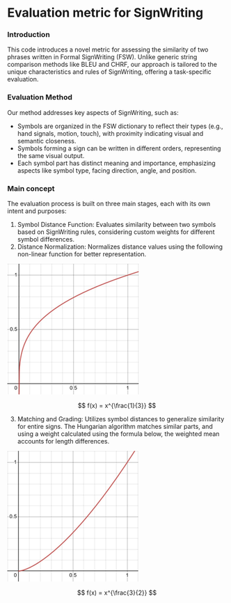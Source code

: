 # Evaluation metric for SignWriting

### Introduction

This code introduces a novel metric for assessing the similarity of two phrases written
in Formal SignWriting (FSW). Unlike generic string comparison methods like BLEU and CHRF, our approach
is tailored to the unique characteristics and rules of SignWriting, offering a task-specific evaluation.

### Evaluation Method

Our method addresses key aspects of SignWriting, such as:

- Symbols are organized in the FSW dictionary to reflect their types (e.g., hand signals, motion, touch), with proximity
  indicating visual and semantic closeness.
- Symbols forming a sign can be written in different orders, representing the same visual output.
- Each symbol part has distinct meaning and importance, emphasizing aspects like symbol type, facing direction, angle,
  and position.

### Main concept

The evaluation process is built on three main stages, each with its own intent and purposes:

1. Symbol Distance Function: Evaluates similarity between two symbols based on SignWriting rules, considering custom
   weights for different symbol differences.
2. Distance Normalization: Normalizes distance values using the following non-linear function for better representation.

![Graph of f(x) = x^{\frac{1}{3}}](/assets/equations/graph1.png)

$$
f(x) = x^{\frac{1}{3}}
$$

3. Matching and Grading: Utilizes symbol distances to generalize similarity for entire signs. The Hungarian algorithm
   matches similar parts, and using a weight calculated using the formula below, the weighted mean accounts for length
   differences.

![Graph of f(x) = x^{\frac{3}{2}}](/assets/equations/graph2.png)

$$
f(x) = x^{\frac{3}{2}}
$$
